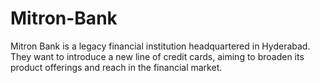 # Mitron-Bank
Mitron Bank is a legacy financial institution headquartered in Hyderabad. 
They want to introduce a new line of credit cards, aiming to broaden its product offerings and reach in the financial market. 
